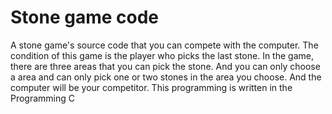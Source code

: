 # Stone game code
A stone game's source code that you can compete with the computer.
The condition of this game is the player who picks the last stone.
In the game, there are three areas that you can pick the stone.
And you can only choose a area and can only pick one or two stones in the area you choose.
And the computer will be your competitor.
This programming is written in the Programming C
